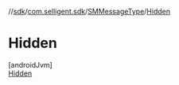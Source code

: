 //[sdk](../../../../index.md)/[com.selligent.sdk](../../index.md)/[SMMessageType](../index.md)/[Hidden](index.md)

# Hidden

[androidJvm]\
[Hidden](index.md)
